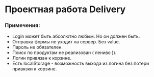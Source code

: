 #   Проектная работа Delivery 

### Примечения:

+ Login может быть абсолютно любым. Но он должен быть.
+ Отправка формы не уходит на сервер. Без value.
+ Пароль не обязателен.
+ Поиск по продуктам не реализован ( лениво )).
+ Логин привязан к корзине.
+ Есть localStorage - возможность выхода из логина без потери привязки к корзине.
